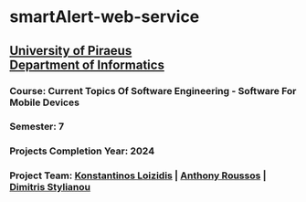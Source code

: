 # smartAlert-web-service
## [University of Piraeus](https://www.unipi.gr/en/home/)<br>[Department of Informatics](https://cs.unipi.gr/en/)
### Course: Current Topics Of Software Engineering - Software For Mobile Devices
### Semester: 7
### Projects Completion Year: 2024
### Project Team: [Konstantinos Loizidis](https://github.com/kostas96674) | [Anthony Roussos](https://github.com/anthonyrouss) | [Dimitris Stylianou](https://github.com/dimitrisstyl7)
